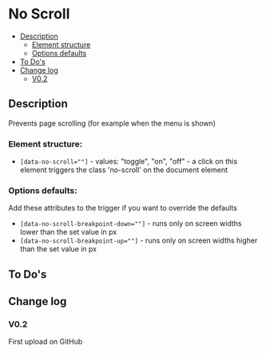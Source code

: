 # No Scroll
- [Description](#description)
    - [Element structure](#element-structure)
    - [Options defaults](#options-defaults)
- [To Do's](#to-dos)
- [Change log](#change-log)
    - [V0.2](#v02)

## Description
Prevents page scrolling (for example when the menu is shown)
### Element structure:
- `[data-no-scroll=""]` - values: "toggle", "on", "off" - a click on this element triggers the class 'no-scroll' on the document element
### Options defaults:
Add these attributes to the trigger if you want to override the defaults
- `[data-no-scroll-breakpoint-down=""]` - runs only on screen widths lower than the set value in px
- `[data-no-scroll-breakpoint-up=""]` - runs only on screen widths higher than the set value in px

## To Do's

## Change log
### V0.2
First upload on GitHub